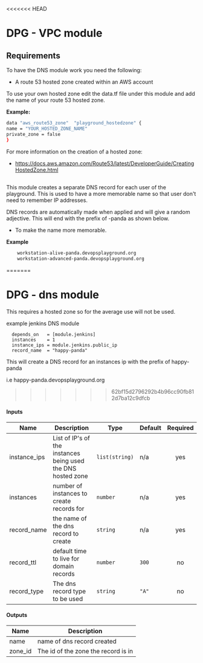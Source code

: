 <<<<<<< HEAD
# DPG - VPC module
## Requirements

To have the DNS module work you need the following:

- A route 53 hosted zone created within an AWS account

To use your own hosted zone edit the data.tf file under this module
and add the name of your route 53 hosted zone.

**Example:**

```bash
data "aws_route53_zone"  "playground_hostedzone" {
name = "YOUR_HOSTED_ZONE_NAME" 
private_zone = false
}
```
For more information on the creation of a hosted zone:
 - https://docs.aws.amazon.com/Route53/latest/DeveloperGuide/CreatingHostedZone.html
##

This module creates a separate DNS record for each user of the playground. 
This is used to have a more memorable name so that user don't need to remember IP addresses. 

DNS records are automatically made when applied and will give a random adjective.
This will end with the prefix of -panda as shown below.
- To make the name more memorable. 

**Example**

```bash
    workstation-alive-panda.devopsplayground.org
    workstation-advanced-panda.devopsplayground.org
```
=======
# DPG - dns module

This requires a hosted zone so for the average use will not be used.

example jenkins DNS module

``` HCL
  depends_on   = [module.jenkins]
  instances    = 1
  instance_ips = module.jenkins.public_ip
  record_name  = "happy-panda"
```

This will create a DNS record for an instances ip with the prefix of happy-panda

i.e happy-panda.devopsplayground.org

>>>>>>> 62bf15d2796292b4b96cc90fb812d7ba12c9dfcb
#### Inputs

| Name | Description | Type | Default | Required |
|------|-------------|------|---------|:--------:|
| instance_ips | List of IP's of the instances being used  the DNS hosted zone | `list(string)` | n/a | yes |
| instances | number of instances to create records for | `number` | n/a | yes |
| record_name | the name of the dns record to create | `string` | n/a | yes |
| record_ttl | default time to live for domain records | `number` | `300` | no |
| record_type | The dns record type to be used | `string` | `"A"` | no |

#### Outputs

| Name | Description |
|------|-------------|
| name | name of dns record created |
| zone_id | The id of the zone the record is in |

